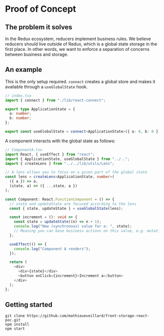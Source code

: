 # Proof of Concept

## The problem it solves

In the Redux ecosystem, reducers implement business rules. We believe reducers should live outside of Redux, which is a global state storage in the first place. In other words, we want to enforce a separation of concerns between business and storage.

## An example

This is the only setup required. `connect` creates a global store and makes it available through a `useGlobalState` hook.

```typescript
// index.tsx
import { connect } from "./lib/react-connect";

export type ApplicationState = {
  a: number;
  b: number;
};

export const useGlobalState = connect<ApplicationState>({ a: 0, b: 0 });
```

A component interacts with the global state as follows:

```typescript
// ComponentA.tsx
import React, { useEffect } from "react";
import { ApplicationState, useGlobalState } from "../..";
import { createLens } from "../../lib/utils/Lens";

// A lens allows you to focus on a given part of the global state
const lens = createLens<ApplicationState, number>(
  ({ a }) => a,
  (state, a) => ({ ...state, a })
);

const Component: React.FunctionComponent = () => {
  // state and updateState are focused according to the lens
  const { state, updateState } = useGlobalState(lens);

  const increment = (): void => {
    const state = updateState((n) => n + 1);
    console.log("New (synchronous) value for a: ", state);
    // Meaning you can base business actions on this value, e.g. mutating the server
  };

  useEffect(() => {
    console.log("Component A renders");
  });

  return (
    <div>
      <div>{state}</div>
      <button onClick={increment}>Increment a</button>
    </div>
  );
};
```

## Getting started

```
git clone https://github.com/mathieueveillard/front-storage-react-poc.git
npm install
npm start
```
